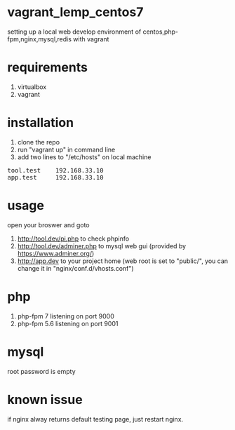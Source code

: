 # vagrant_lemp_centos7

setting up a local web develop environment of centos,php-fpm,nginx,mysql,redis with vagrant

# requirements
1. virtualbox
2. vagrant

# installation
1. clone the repo
2. run "vagrant up" in command line
3. add two lines to "/etc/hosts" on local machine
<pre>
tool.test    192.168.33.10
app.test     192.168.33.10
</pre>

# usage
open your broswer and goto
1. http://tool.dev/pi.php to check phpinfo
2. http://tool.dev/adminer.php to mysql web gui (provided by https://www.adminer.org/)
3. http://app.dev to your project home (web root is set to "public/", you can change it in "nginx/conf.d/vhosts.conf")

# php
1. php-fpm 7 listening on port 9000
2. php-fpm 5.6 listening on port 9001

# mysql
root password is empty

# known issue
if nginx alway returns default testing page, just restart nginx.
